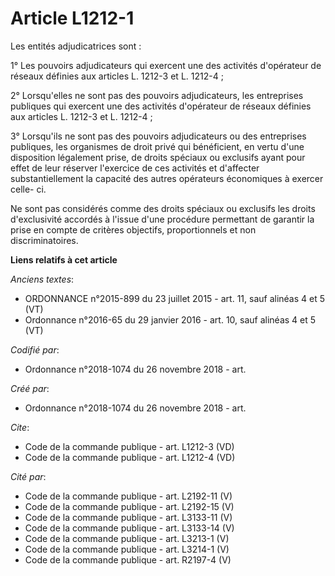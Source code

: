 # Article L1212-1

Les entités adjudicatrices sont : 

1° Les pouvoirs adjudicateurs qui exercent une des activités d'opérateur de réseaux définies aux articles L. 1212-3 et L.
1212-4 ; 

2° Lorsqu'elles ne sont pas des pouvoirs adjudicateurs, les entreprises publiques qui exercent une des activités d'opérateur
de réseaux définies aux articles L. 1212-3 et L. 1212-4 ; 

3° Lorsqu'ils ne sont pas des pouvoirs adjudicateurs ou des entreprises publiques, les organismes de droit privé qui
bénéficient, en vertu d'une disposition légalement prise, de droits spéciaux ou exclusifs ayant pour effet de leur réserver
l'exercice de ces activités et d'affecter substantiellement la capacité des autres opérateurs économiques à exercer celle-
ci. 

Ne sont pas considérés comme des droits spéciaux ou exclusifs les droits d'exclusivité accordés à l'issue d'une procédure
permettant de garantir la prise en compte de critères objectifs, proportionnels et non discriminatoires.

**Liens relatifs à cet article**

_Anciens textes_:

  - ORDONNANCE n°2015-899 du 23 juillet 2015 - art. 11, sauf alinéas 4 et 5 (VT)
  - Ordonnance n°2016-65 du 29 janvier 2016 - art. 10, sauf alinéas 4 et 5 (VT)

_Codifié par_:

  - Ordonnance n°2018-1074 du 26 novembre 2018 - art.

_Créé par_:

  - Ordonnance n°2018-1074 du 26 novembre 2018 - art.

_Cite_:

  - Code de la commande publique - art. L1212-3 (VD)
  - Code de la commande publique - art. L1212-4 (VD)

_Cité par_:

  - Code de la commande publique - art. L2192-11 (V)
  - Code de la commande publique - art. L2192-15 (V)
  - Code de la commande publique - art. L3133-11 (V)
  - Code de la commande publique - art. L3133-14 (V)
  - Code de la commande publique - art. L3213-1 (V)
  - Code de la commande publique - art. L3214-1 (V)
  - Code de la commande publique - art. R2197-4 (V)
